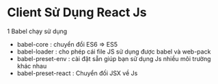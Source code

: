 # Client Sử Dụng React Js
1 Babel chạy sử dụng
- babel-core : chuyển đổi ES6 => ES5
- babel-loader : cho phép cái file JS sử dụng được babel  và web-pack
- babel-preset-env : cài đặt sẵn giúp bạn sử dụng Js nhiều môi trường khác nhau 
- babel-preset-react : Chuyển đối JSX về Js